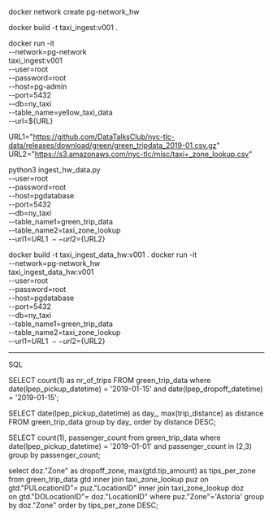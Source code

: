 
docker network create pg-network_hw


 docker build -t taxi_ingest:v001 .

 docker run -it \
    --network=pg-network \
    taxi_ingest:v001 \
        --user=root \
        --password=root \
        --host=pg-admin \
        --port=5432 \
        --db=ny_taxi \
        --table_name=yellow_taxi_data \
        --url=${URL}



URL1="https://github.com/DataTalksClub/nyc-tlc-data/releases/download/green/green_tripdata_2019-01.csv.gz"
URL2="https://s3.amazonaws.com/nyc-tlc/misc/taxi+_zone_lookup.csv"

python3 ingest_hw_data.py \
    --user=root \
    --password=root \
    --host=pgdatabase \
    --port=5432 \
    --db=ny_taxi \
    --table_name1=green_trip_data \
    --table_name2=taxi_zone_lookup \
    --url1=${URL1} \
    --url2=${URL2}


docker build -t taxi_ingest_data_hw:v001 .
docker run -it \
    --network=pg-network_hw \
    taxi_ingest_data_hw:v001 \
        --user=root \
        --password=root \
        --host=pgdatabase \
        --port=5432 \
        --db=ny_taxi \
        --table_name1=green_trip_data \
        --table_name2=taxi_zone_lookup \
        --url1=${URL1} \
        --url2=${URL2} 




 

------------------------------------------------------------------------------------------------------------------------------------

SQL


SELECT count(1) as nr_of_trips
FROM green_trip_data
where date(lpep_pickup_datetime) = '2019-01-15' and date(lpep_dropoff_datetime) = '2019-01-15';

SELECT date(lpep_pickup_datetime) as day_, max(trip_distance) as distance
FROM green_trip_data
group by day_
order by distance DESC;

SELECT count(1), passenger_count
from green_trip_data
where date(lpep_pickup_datetime) = '2019-01-01' and passenger_count in (2,3) 
group by passenger_count;

select doz."Zone" as dropoff_zone, max(gtd.tip_amount) as tips_per_zone
from green_trip_data gtd 
inner join taxi_zone_lookup puz 
on gtd."PULocationID"= puz."LocationID" 
inner join taxi_zone_lookup doz  
on gtd."DOLocationID"= doz."LocationID"
where puz."Zone"='Astoria'
group by doz."Zone" 
order by tips_per_zone DESC;

